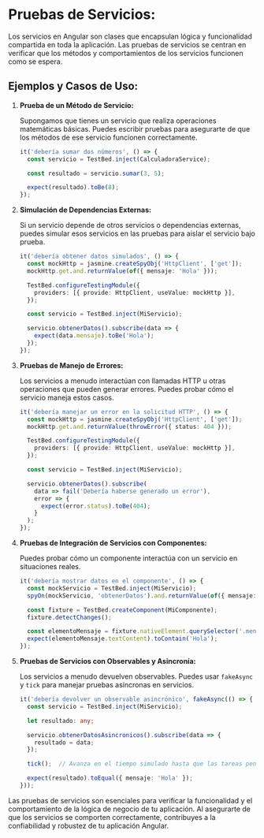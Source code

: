# Pruebas de Servicios:

Los servicios en Angular son clases que encapsulan lógica y funcionalidad compartida en toda la aplicación. Las pruebas de servicios se centran en verificar que los métodos y comportamientos de los servicios funcionen como se espera.

## Ejemplos y Casos de Uso:

1. **Prueba de un Método de Servicio:**

   Supongamos que tienes un servicio que realiza operaciones matemáticas básicas. Puedes escribir pruebas para asegurarte de que los métodos de ese servicio funcionen correctamente.

   ```typescript
   it('debería sumar dos números', () => {
     const servicio = TestBed.inject(CalculadoraService);

     const resultado = servicio.sumar(3, 5);

     expect(resultado).toBe(8);
   });
   ```

2. **Simulación de Dependencias Externas:**

   Si un servicio depende de otros servicios o dependencias externas, puedes simular esos servicios en las pruebas para aislar el servicio bajo prueba.

   ```typescript
   it('debería obtener datos simulados', () => {
     const mockHttp = jasmine.createSpyObj('HttpClient', ['get']);
     mockHttp.get.and.returnValue(of({ mensaje: 'Hola' }));

     TestBed.configureTestingModule({
       providers: [{ provide: HttpClient, useValue: mockHttp }],
     });

     const servicio = TestBed.inject(MiServicio);

     servicio.obtenerDatos().subscribe(data => {
       expect(data.mensaje).toBe('Hola');
     });
   });
   ```

3. **Pruebas de Manejo de Errores:**

   Los servicios a menudo interactúan con llamadas HTTP u otras operaciones que pueden generar errores. Puedes probar cómo el servicio maneja estos casos.

   ```typescript
   it('debería manejar un error en la solicitud HTTP', () => {
     const mockHttp = jasmine.createSpyObj('HttpClient', ['get']);
     mockHttp.get.and.returnValue(throwError({ status: 404 }));

     TestBed.configureTestingModule({
       providers: [{ provide: HttpClient, useValue: mockHttp }],
     });

     const servicio = TestBed.inject(MiServicio);

     servicio.obtenerDatos().subscribe(
       data => fail('Debería haberse generado un error'),
       error => {
         expect(error.status).toBe(404);
       }
     );
   });
   ```

4. **Pruebas de Integración de Servicios con Componentes:**

   Puedes probar cómo un componente interactúa con un servicio en situaciones reales.

   ```typescript
   it('debería mostrar datos en el componente', () => {
     const mockServicio = TestBed.inject(MiServicio);
     spyOn(mockServicio, 'obtenerDatos').and.returnValue(of({ mensaje: 'Hola' }));

     const fixture = TestBed.createComponent(MiComponente);
     fixture.detectChanges();

     const elementoMensaje = fixture.nativeElement.querySelector('.mensaje');
     expect(elementoMensaje.textContent).toContain('Hola');
   });
   ```

5. **Pruebas de Servicios con Observables y Asincronía:**

   Los servicios a menudo devuelven observables. Puedes usar `fakeAsync` y `tick` para manejar pruebas asíncronas en servicios.

   ```typescript
   it('debería devolver un observable asincrónico', fakeAsync(() => {
     const servicio = TestBed.inject(MiServicio);

     let resultado: any;

     servicio.obtenerDatosAsincronicos().subscribe(data => {
       resultado = data;
     });

     tick();  // Avanza en el tiempo simulado hasta que las tareas pendientes estén completas

     expect(resultado).toEqual({ mensaje: 'Hola' });
   }));
   ```

Las pruebas de servicios son esenciales para verificar la funcionalidad y el comportamiento de la lógica de negocio de tu aplicación. Al asegurarte de que los servicios se comporten correctamente, contribuyes a la confiabilidad y robustez de tu aplicación Angular.